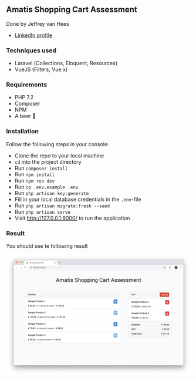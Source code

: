 ## Amatis Shopping Cart Assessment
Done by Jeffrey van Hees 
- [LinkedIn profile](https://www.linkedin.com/in/jeffreyvanhees/)

### Techniques used
- Laravel (Collections, Eloquent, Resources)
- VueJS (Filters, Vue x)

### Requirements
- PHP 7.2
- Composer
- NPM
- A beer 🍺

### Installation
Follow the following steps in your console:
- Clone the repo to your local machine
- `cd` into the project directory
- Run `composer install`
- Run `npm install`
- Run `npm run dev`
- Run `cp .env.example .env`
- Run `php artisan key:generate`
- Fill in your local database credentials in the `.env`-file
- Run `php artisan migrate:fresh --seed`
- Run `php artisan serve`
- Visit http://127.0.0.1:8000/ to run the application

### Result
You should see te following result

![Result](https://github.com/jeffreyvanhees/amatis-assessment/blob/master/screenshot.png)

